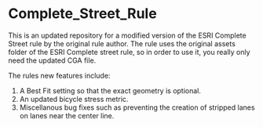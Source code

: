 # Complete_Street_Rule
This is an updated repository for a modified version of the ESRI Complete Street rule by the original rule author. 
The rule uses the original assets folder of the ESRI Complete street rule, so in order to use it, you really only need the updated CGA file. 

The rules new features include: 

1. A Best Fit setting so that the exact geometry is optional. 
2. An updated bicycle stress metric.
3. Miscellanous bug fixes such as preventing the creation of stripped lanes on lanes near the center line. 
